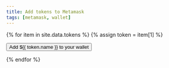 ```yaml
---
title: Add tokens to Metamask
tags: [metamask, wallet]
---
```


{% for item in site.data.tokens %}
{% assign token = item[1] %}

<div class="buttonWrapper">
    <button class="add{{token.name}}" type="button">Add
            <span>${{ token.name }}</span> to your
            <span>wallet</span>
        </button>
</div>
<script>
        document.querySelector('.add{{ token.name }}').addEventListener('click', (e) => {
            e.preventDefault();
            if (!window.ethereum) {
                alert('No Wallet found.');
                return;
            }

            window.ethereum.request({
                method: 'wallet_addEthereumChain',
                params: [{
                    "chainId": "0x64",
                    "chainName": "xDai",
                    "rpcUrls": ["https://rpc.xdaichain.com"],
                    "nativeCurrency": {
                        "name": "xDai Chain xDai",
                        "symbol": "xDai",
                        "decimals": 18,
                    },
                    "blockExplorerUrls": ["https://blockscout.com/poa/xdai"]
                }, ],
                id: 1,
            }, console.log);

            window.ethereum.request({
                method: 'wallet_watchAsset',
                params: {
                    type: 'ERC20',
                    options: {
                        address: '{{ token.contract }}',
                        symbol: '{{ token.name }}',
                        decimals: 18,
                        image: '{{ token.image}}',
                    }
                },
            }, console.log);
        });

</script>

{% endfor %}
